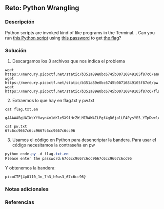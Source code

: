 ## Reto: Python Wrangling
### Descripción
Python scripts are invoked kind of like programs in the Terminal... Can you run [this Python script](https://mercury.picoctf.net/static/b351a89e0bc6745b00716849105f87c6/ende.py) using [this password](https://mercury.picoctf.net/static/b351a89e0bc6745b00716849105f87c6/pw.txt) to get [the flag](https://mercury.picoctf.net/static/b351a89e0bc6745b00716849105f87c6/flag.txt.en)?
### Solución
1. Descargamos los 3 archivos que nos indica el problema
```shell
wget https://mercury.picoctf.net/static/b351a89e0bc6745b00716849105f87c6/ende.py
wget https://mercury.picoctf.net/static/b351a89e0bc6745b00716849105f87c6/pw.txt
wget https://mercury.picoctf.net/static/b351a89e0bc6745b00716849105f87c6/flag.txt.en
```
 2. Extraemos lo que hay en flag.txt y pw.txt
```shell
cat flag.txt.en

gAAAAABgUAIWsYfVayn4m1dKle5X91HrZW_MIRAW4ILPgf4gD6jalLF4PysYB5_YTpDwclcQPqw_0xTxanpJ_Urx5Vi6mTeBA_rWPA_WQLvVXXHp1mG3EpOgY8Na1_NIAfc9LceH_L2o
```

```shell
cat pw.txt
67c6cc9667c6cc9667c6cc9667c6cc96
```

 3. Usamos el código en Python para desencriptar la bandera. Para usar el código necesitamos la contraseña en pw
```css
python ende.py -d flag.txt.en
Please enter the password:67c6cc9667c6cc9667c6cc9667c6cc96
```

Y obtenemos la bandera:
```flag
picoCTF{4p0110_1n_7h3_h0us3_67c6cc96}
```
### Notas adicionales
### Referencias

 
